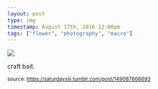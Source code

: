```yaml
---
layout: post
type: img
timestamp: August 17th, 2016 12:00pm
tags: ["flower", "photography", "macro"]
---
```

<img src="https://saturdayxiii.github.io/media/149087666693.jpg"/>

craft bait.
 
  
<small>source: https://saturdayxiii.tumblr.com/post/149087666693</small>